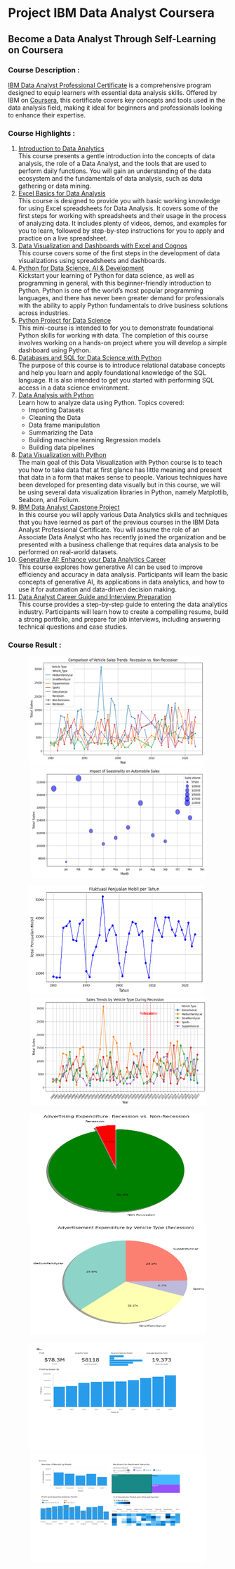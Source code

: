 # Project IBM Data Analyst Coursera
## Become a Data Analyst Through Self-Learning on Coursera

### Course Description :
[IBM Data Analyst Professional Certificate](https://www.coursera.org/professional-certificates/ibm-data-analyst) is a comprehensive program designed to equip learners with essential 
data analysis skills. Offered by IBM on [Coursera](https://www.coursera.org/), this certificate covers key concepts and tools used in the data analysis field, making it ideal for beginners and professionals looking 
to enhance their expertise.

### Course Highlights :
1. [Introduction to Data Analytics](https://www.coursera.org/learn/introduction-to-data-analytics/) <br>
   This course presents a gentle introduction into the concepts of data analysis, the role of a Data Analyst, and the tools that are used to perform daily functions.
   You will gain an understanding of the data ecosystem and the fundamentals of data analysis, such as data gathering or data mining.
3. [Excel Basics for Data Analysis](https://www.coursera.org/learn/excel-basics-data-analysis-ibm/) <br>
   This course is designed to provide you with basic working knowledge for using Excel spreadsheets for Data Analysis. It covers some of the first steps for working with
   spreadsheets and their usage in the process of analyzing data. It includes plenty of videos, demos, and examples for you to learn, followed by step-by-step instructions
   for you to apply and practice on a live spreadsheet.
5. [Data Visualization and Dashboards with Excel and Cognos](https://www.coursera.org/learn/data-visualization-dashboards-excel-cognos/) <br>
   This course covers some of the first steps in the development of data visualizations using spreadsheets and dashboards.
6. [Python for Data Science, AI & Development](https://www.coursera.org/learn/python-for-applied-data-science-ai/) <br>
   Kickstart your learning of Python for data science, as well as programming in general, with this beginner-friendly introduction to Python. Python is one of the world’s most
   popular programming languages, and there has never been greater demand for professionals with the ability to apply Python fundamentals to drive business solutions across industries.
8. [Python Project for Data Science](https://www.coursera.org/learn/python-for-applied-data-science-ai/) <br>
   This mini-course is intended to for you to demonstrate foundational Python skills for working with data. The completion of this course involves working on a hands-on project where
   you will develop a simple dashboard using Python.
10. [Databases and SQL for Data Science with Python](https://www.coursera.org/learn/sql-data-science/) <br>
    The purpose of this course is to introduce relational database concepts and help you learn and apply foundational knowledge of the SQL language. It is also intended to get you
    started with performing SQL access in a data science environment.
12. [Data Analysis with Python](https://www.coursera.org/learn/data-analysis-with-python/) <br>
    Learn how to analyze data using Python. Topics covered:
    - Importing Datasets
    - Cleaning the Data
    - Data frame manipulation
    - Summarizing the Data
    - Building machine learning Regression models
    - Building data pipelines
13. [Data Visualization with Python](https://www.coursera.org/learn/python-for-data-visualization/) <br>
    The main goal of this Data Visualization with Python course is to teach you how to take data that at first glance has little meaning and present that data in a form that makes
    sense to people. Various techniques have been developed for presenting data visually but in this course, we will be using several data visualization libraries in Python, namely
    Matplotlib, Seaborn, and Folium.
15. [IBM Data Analyst Capstone Project](https://www.coursera.org/learn/ibm-data-analyst-capstone-project/home/module/1) <br>
    In this course you will apply various Data Analytics skills and techniques that you have learned as part of the previous courses in the IBM Data Analyst Professional Certificate.
    You will assume the role of an Associate Data Analyst who has recently joined the organization and be presented with a business challenge that requires data analysis to be performed
    on real-world datasets.
17. [Generative AI: Enhance your Data Analytics Career](https://www.coursera.org/learn/generative-ai-enhance-your-data-analytics-career/home/module/1) <br>
    This course explores how generative AI can be used to improve efficiency and accuracy in data analysis. Participants will learn the basic concepts of generative AI, its applications
    in data analytics, and how to use it for automation and data-driven decision making.
19. [Data Analyst Career Guide and Interview Preparation](https://www.coursera.org/learn/career-guide-and-interview-prep-for-data-analyst/) <br>
    This course provides a step-by-step guide to entering the data analytics industry. Participants will learn how to create a compelling resume, build a strong portfolio, and prepare
    for job interviews, including answering technical questions and case studies.

### Course Result : 

<p align="center">
  <img src="/Images/Bar_Chart.png" width="400" height="250" style="display:inline-block; margin-right: 10px;">
  <img src="/Images/Bubble.png" width="400" height="250" style="display:inline-block;">
</p>
<p align="center">
  <img src="/Images/Line_Plot_1.png" width="400" height="250" style="display:inline-block; margin-right: 10px;">
  <img src="/Images/Line_Plot_2.png" width="400" height="250" style="display:inline-block;">
</p> 
<p align="center">
  <img src="/Images/Pie_1.png" width="400" height="250" style="display:inline-block; margin-right: 10px;">
  <img src="/Images/Pie_2.png" width="400" height="250" style="display:inline-block;">
</p> 
<p align="center">
  <img src="/Images/RecessionReportgraphs.png" width="400" height="250" style="display:inline-block; margin-right: 10px;">
  <img src="/Images/YearlyReportgraphs.png" width="400" height="250" style="display:inline-block;">
</p> 

